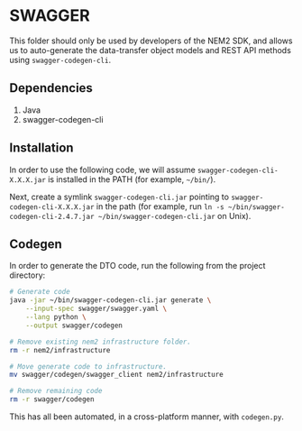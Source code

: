 # SWAGGER

This folder should only be used by developers of the NEM2 SDK, and allows us to auto-generate the data-transfer object models and REST API methods using `swagger-codegen-cli`.

## Dependencies

1. Java
2. swagger-codegen-cli

## Installation

In order to use the following code, we will assume `swagger-codegen-cli-X.X.X.jar` is installed in the PATH (for example, `~/bin/`).

Next, create a symlink `swagger-codegen-cli.jar` pointing to `swagger-codegen-cli-X.X.X.jar` in the path (for example, run `ln -s ~/bin/swagger-codegen-cli-2.4.7.jar ~/bin/swagger-codegen-cli.jar` on Unix).

## Codegen

In order to generate the DTO code, run the following from the project directory:

```bash
# Generate code
java -jar ~/bin/swagger-codegen-cli.jar generate \
    --input-spec swagger/swagger.yaml \
    --lang python \
    --output swagger/codegen

# Remove existing nem2 infrastructure folder.
rm -r nem2/infrastructure

# Move generate code to infrastructure.
mv swagger/codegen/swagger_client nem2/infrastructure

# Remove remaining code
rm -r swagger/codegen
```

This has all been automated, in a cross-platform manner, with `codegen.py`.
